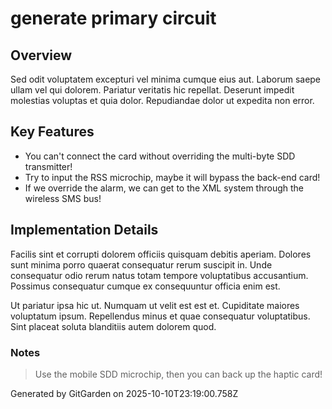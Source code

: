 # generate primary circuit

## Overview
Sed odit voluptatem excepturi vel minima cumque eius aut. Laborum saepe ullam vel qui dolorem. Pariatur veritatis hic repellat. Deserunt impedit molestias voluptas et quia dolor. Repudiandae dolor ut expedita non error.

## Key Features
- You can't connect the card without overriding the multi-byte SDD transmitter!
- Try to input the RSS microchip, maybe it will bypass the back-end card!
- If we override the alarm, we can get to the XML system through the wireless SMS bus!

## Implementation Details
Facilis sint et corrupti dolorem officiis quisquam debitis aperiam. Dolores sunt minima porro quaerat consequatur rerum suscipit in. Unde consequatur odio rerum natus totam tempore voluptatibus accusantium. Possimus consequatur cumque ex consequuntur officia enim est.
 Ut pariatur ipsa hic ut. Numquam ut velit est est et. Cupiditate maiores voluptatum ipsum. Repellendus minus et quae consequatur voluptatibus. Sint placeat soluta blanditiis autem dolorem quod.

### Notes
> Use the mobile SDD microchip, then you can back up the haptic card!

Generated by GitGarden on 2025-10-10T23:19:00.758Z